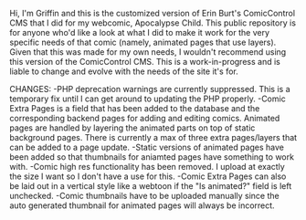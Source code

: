 Hi, I'm Griffin and this is the customized version of Erin Burt's ComicControl CMS that I did for my webcomic, Apocalypse Child.
This public repository is for anyone who'd like a look at what I did to make it work for the very specific needs of that comic (namely, animated pages that use layers).
Given that this was made for my own needs, I wouldn't recommend using this version of the ComicControl CMS.
This is a work-in-progress and is liable to change and evolve with the needs of the site it's for.

CHANGES:
-PHP deprecation warnings are currently suppressed. This is a temporary fix until I can get around to updating the PHP properly.
-Comic Extra Pages is a field that has been added to the database and the corresponding backend pages for adding and editing comics. Animated pages are handled by layering the animated parts on top of static background pages. There is currently a max of three extra pages/layers that can be added to a page update.
-Static versions of animated pages have been added so that thumbnails for aniamted pages have something to work with.
-Comic high res functionality has been removed. I upload at exactly the size I want so I don't have a use for this.
-Comic Extra Pages can also be laid out in a vertical style like a webtoon if the "Is animated?" field is left unchecked.
-Comic thumbnails have to be uploaded manually since the auto generated thumbnail for animated pages will always be incorrect.
